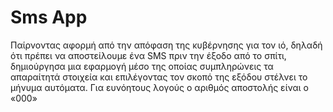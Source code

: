 # Sms App
Παίρνοντας αφορμή από την απόφαση της κυβέρνησης για τον ιό, δηλαδή ότι πρέπει να αποστείλουμε ένα SMS πριν την έξοδο από το σπίτι, δημιούργησα μια εφαρμογή μέσο της οποίας συμπληρώνεις τα απαραίτητά στοιχεία και επιλέγοντας τον σκοπό της εξόδου στέλνει το μήνυμα αυτόματα. Για ευνόητους λογούς ο αριθμός αποστολής είναι ο «000»
